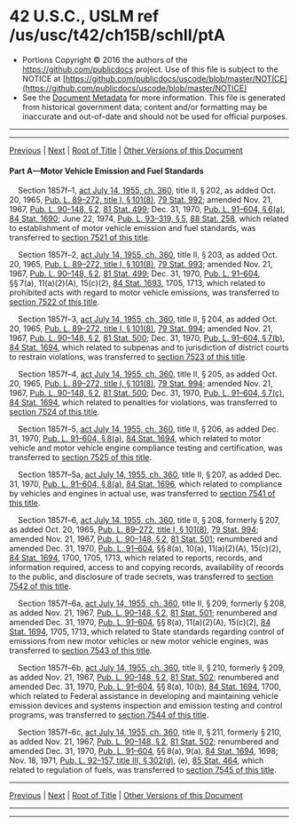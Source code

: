 ---
---

# 42 U.S.C., USLM ref /us/usc/t42/ch15B/schII/ptA

* Portions Copyright © 2016 the authors of the https://github.com/publicdocs project.
  Use of this file is subject to the NOTICE at [https://github.com/publicdocs/uscode/blob/master/NOTICE](https://github.com/publicdocs/uscode/blob/master/NOTICE)
* See the [Document Metadata](././../../../../../..//README.md) for more information.
  This file is generated from historical government data; content and/or formatting may be inaccurate and out-of-date and should not be used for official purposes.

----------
----------

[Previous](./../../../../../..//us/usc/t42/ch15B/schII/m__us_usc_t42_ch15B_schII.md) | [Next](./../../../../../..//us/usc/t42/ch15B/schII/ptA/m__us_usc_t42_s1857f–6d.md) | [Root of Title](./../../../../../../) | [Other Versions of this Document](https://publicdocs.github.io/go/links?ns=uslm&ref=%2Fus%2Fusc%2Ft42%2Fch15B%2FschII%2FptA)

#### Part A—Motor Vehicle Emission and Fuel Standards

    Section 1857f–1, [act July 14, 1955, ch. 360][/us/act/1955-07-14/ch360], title II, § 202, as added Oct. 20, 1965, [Pub. L. 89–272, title I, § 101(8)][/us/pl/89/272/s101/8], [79 Stat. 992][/us/stat/79/992]; amended Nov. 21, 1967, [Pub. L. 90–148, § 2][/us/pl/90/148/s2], [81 Stat. 499][/us/stat/81/499]; Dec. 31, 1970, [Pub. L. 91–604, § 6(a)][/us/pl/91/604/s6/a], [84 Stat. 1690][/us/stat/84/1690]; June 22, 1974, [Pub. L. 93–319, § 5][/us/pl/93/319/s5], [88 Stat. 258][/us/stat/88/258], which related to establishment of motor vehicle emission and fuel standards, was transferred to [section 7521 of this title][/us/usc/t42/s7521].

    Section 1857f–2, [act July 14, 1955, ch. 360][/us/act/1955-07-14/ch360], title II, § 203, as added Oct. 20, 1965, [Pub. L. 89–272, title I, § 101(8)][/us/pl/89/272/s101/8], [79 Stat. 993][/us/stat/79/993]; amended Nov. 21, 1967, [Pub. L. 90–148, § 2][/us/pl/90/148/s2], [81 Stat. 499][/us/stat/81/499]; Dec. 31, 1970, [Pub. L. 91–604][/us/pl/91/604], §§ 7(a), 11(a)(2)(A), 15(c)(2), [84 Stat. 1693][/us/stat/84/1693], 1705, 1713, which related to prohibited acts with regard to motor vehicle emissions, was transferred to [section 7522 of this title][/us/usc/t42/s7522].

    Section 1857f–3, [act July 14, 1955, ch. 360][/us/act/1955-07-14/ch360], title II, § 204, as added Oct. 20, 1965, [Pub. L. 89–272, title I, § 101(8)][/us/pl/89/272/s101/8], [79 Stat. 994][/us/stat/79/994]; amended Nov. 21, 1967, [Pub. L. 90–148, § 2][/us/pl/90/148/s2], [81 Stat. 500][/us/stat/81/500]; Dec. 31, 1970, [Pub. L. 91–604, § 7(b)][/us/pl/91/604/s7/b], [84 Stat. 1694][/us/stat/84/1694], which related to subpenas and to jurisdiction of district courts to restrain violations, was transferred to [section 7523 of this title][/us/usc/t42/s7523].

    Section 1857f–4, [act July 14, 1955, ch. 360][/us/act/1955-07-14/ch360], title II, § 205, as added Oct. 20, 1965, [Pub. L. 89–272, title I, § 101(8)][/us/pl/89/272/s101/8], [79 Stat. 994][/us/stat/79/994]; amended Nov. 21, 1967, [Pub. L. 90–148, § 2][/us/pl/90/148/s2], [81 Stat. 500][/us/stat/81/500]; Dec. 31, 1970, [Pub. L. 91–604, § 7(c)][/us/pl/91/604/s7/c], [84 Stat. 1694][/us/stat/84/1694], which related to penalties for violations, was transferred to [section 7524 of this title][/us/usc/t42/s7524].

    Section 1857f–5, [act July 14, 1955, ch. 360][/us/act/1955-07-14/ch360], title II, § 206, as added Dec. 31, 1970, [Pub. L. 91–604, § 8(a)][/us/pl/91/604/s8/a], [84 Stat. 1694][/us/stat/84/1694], which related to motor vehicle and motor vehicle engine compliance testing and certification, was transferred to [section 7525 of this title][/us/usc/t42/s7525].

    Section 1857f–5a, [act July 14, 1955, ch. 360][/us/act/1955-07-14/ch360], title II, § 207, as added Dec. 31, 1970, [Pub. L. 91–604, § 8(a)][/us/pl/91/604/s8/a], [84 Stat. 1696][/us/stat/84/1696], which related to compliance by vehicles and engines in actual use, was transferred to [section 7541 of this title][/us/usc/t42/s7541].

    Section 1857f–6, [act July 14, 1955, ch. 360][/us/act/1955-07-14/ch360], title II, § 208, formerly § 207, as added Oct. 20, 1965, [Pub. L. 89–272, title I, § 101(8)][/us/pl/89/272/s101/8], [79 Stat. 994][/us/stat/79/994]; amended Nov. 21, 1967, [Pub. L. 90–148, § 2][/us/pl/90/148/s2], [81 Stat. 501][/us/stat/81/501]; renumbered and amended Dec. 31, 1970, [Pub. L. 91–604][/us/pl/91/604], §§ 8(a), 10(a), 11(a)(2)(A), 15(c)(2), [84 Stat. 1694][/us/stat/84/1694], 1700, 1705, 1713, which related to reports, records, and information required, access to and copying records, availability of records to the public, and disclosure of trade secrets, was transferred to [section 7542 of this title][/us/usc/t42/s7542].

    Section 1857f–6a, [act July 14, 1955, ch. 360][/us/act/1955-07-14/ch360], title II, § 209, formerly § 208, as added Nov. 21, 1967, [Pub. L. 90–148, § 2][/us/pl/90/148/s2], [81 Stat. 501][/us/stat/81/501]; renumbered and amended Dec. 31, 1970, [Pub. L. 91–604][/us/pl/91/604], §§ 8(a), 11(a)(2)(A), 15(c)(2), [84 Stat. 1694][/us/stat/84/1694], 1705, 1713, which related to State standards regarding control of emissions from new motor vehicles or new motor vehicle engines, was transferred to [section 7543 of this title][/us/usc/t42/s7543].

    Section 1857f–6b, [act July 14, 1955, ch. 360][/us/act/1955-07-14/ch360], title II, § 210, formerly § 209, as added Nov. 21, 1967, [Pub. L. 90–148, § 2][/us/pl/90/148/s2], [81 Stat. 502][/us/stat/81/502]; renumbered and amended Dec. 31, 1970, [Pub. L. 91–604][/us/pl/91/604], §§ 8(a), 10(b), [84 Stat. 1694][/us/stat/84/1694], 1700, which related to Federal assistance in developing and maintaining vehicle emission devices and systems inspection and emission testing and control programs, was transferred to [section 7544 of this title][/us/usc/t42/s7544].

    Section 1857f–6c, [act July 14, 1955, ch. 360][/us/act/1955-07-14/ch360], title II, § 211, formerly § 210, as added Nov. 21, 1967, [Pub. L. 90–148, § 2][/us/pl/90/148/s2], [81 Stat. 502][/us/stat/81/502]; renumbered and amended Dec. 31, 1970, [Pub. L. 91–604][/us/pl/91/604], §§ 8(a), 9(a), [84 Stat. 1694][/us/stat/84/1694], 1698; Nov. 18, 1971, [Pub. L. 92–157, title III, § 302(d)][/us/pl/92/157/s302/d], (e), [85 Stat. 464][/us/stat/85/464], which related to regulation of fuels, was transferred to [section 7545 of this title][/us/usc/t42/s7545].

----------

[Previous](./../../../../../..//us/usc/t42/ch15B/schII/m__us_usc_t42_ch15B_schII.md) | [Next](./../../../../../..//us/usc/t42/ch15B/schII/ptA/m__us_usc_t42_s1857f–6d.md) | [Root of Title](./../../../../../../) | [Other Versions of this Document](https://publicdocs.github.io/go/links?ns=uslm&ref=%2Fus%2Fusc%2Ft42%2Fch15B%2FschII%2FptA)

----------
----------

[/us/act/1955-07-14/ch360]: https://publicdocs.github.io/go/links?ns=uslm&ref=%2Fus%2Fact%2F1955-07-14%2Fch360
[/us/pl/89/272/s101/8]: https://publicdocs.github.io/go/links?ns=uslm&ref=%2Fus%2Fpl%2F89%2F272%2Fs101%2F8
[/us/stat/79/992]: https://publicdocs.github.io/go/links?ns=uslm&ref=%2Fus%2Fstat%2F79%2F992
[/us/pl/90/148/s2]: https://publicdocs.github.io/go/links?ns=uslm&ref=%2Fus%2Fpl%2F90%2F148%2Fs2
[/us/stat/81/499]: https://publicdocs.github.io/go/links?ns=uslm&ref=%2Fus%2Fstat%2F81%2F499
[/us/pl/91/604/s6/a]: https://publicdocs.github.io/go/links?ns=uslm&ref=%2Fus%2Fpl%2F91%2F604%2Fs6%2Fa
[/us/stat/84/1690]: https://publicdocs.github.io/go/links?ns=uslm&ref=%2Fus%2Fstat%2F84%2F1690
[/us/pl/93/319/s5]: https://publicdocs.github.io/go/links?ns=uslm&ref=%2Fus%2Fpl%2F93%2F319%2Fs5
[/us/stat/88/258]: https://publicdocs.github.io/go/links?ns=uslm&ref=%2Fus%2Fstat%2F88%2F258
[/us/usc/t42/s7521]: https://publicdocs.github.io/go/links?ns=uslm&ref=%2Fus%2Fusc%2Ft42%2Fs7521
[/us/act/1955-07-14/ch360]: https://publicdocs.github.io/go/links?ns=uslm&ref=%2Fus%2Fact%2F1955-07-14%2Fch360
[/us/pl/89/272/s101/8]: https://publicdocs.github.io/go/links?ns=uslm&ref=%2Fus%2Fpl%2F89%2F272%2Fs101%2F8
[/us/stat/79/993]: https://publicdocs.github.io/go/links?ns=uslm&ref=%2Fus%2Fstat%2F79%2F993
[/us/pl/90/148/s2]: https://publicdocs.github.io/go/links?ns=uslm&ref=%2Fus%2Fpl%2F90%2F148%2Fs2
[/us/stat/81/499]: https://publicdocs.github.io/go/links?ns=uslm&ref=%2Fus%2Fstat%2F81%2F499
[/us/pl/91/604]: https://publicdocs.github.io/go/links?ns=uslm&ref=%2Fus%2Fpl%2F91%2F604
[/us/stat/84/1693]: https://publicdocs.github.io/go/links?ns=uslm&ref=%2Fus%2Fstat%2F84%2F1693
[/us/usc/t42/s7522]: https://publicdocs.github.io/go/links?ns=uslm&ref=%2Fus%2Fusc%2Ft42%2Fs7522
[/us/act/1955-07-14/ch360]: https://publicdocs.github.io/go/links?ns=uslm&ref=%2Fus%2Fact%2F1955-07-14%2Fch360
[/us/pl/89/272/s101/8]: https://publicdocs.github.io/go/links?ns=uslm&ref=%2Fus%2Fpl%2F89%2F272%2Fs101%2F8
[/us/stat/79/994]: https://publicdocs.github.io/go/links?ns=uslm&ref=%2Fus%2Fstat%2F79%2F994
[/us/pl/90/148/s2]: https://publicdocs.github.io/go/links?ns=uslm&ref=%2Fus%2Fpl%2F90%2F148%2Fs2
[/us/stat/81/500]: https://publicdocs.github.io/go/links?ns=uslm&ref=%2Fus%2Fstat%2F81%2F500
[/us/pl/91/604/s7/b]: https://publicdocs.github.io/go/links?ns=uslm&ref=%2Fus%2Fpl%2F91%2F604%2Fs7%2Fb
[/us/stat/84/1694]: https://publicdocs.github.io/go/links?ns=uslm&ref=%2Fus%2Fstat%2F84%2F1694
[/us/usc/t42/s7523]: https://publicdocs.github.io/go/links?ns=uslm&ref=%2Fus%2Fusc%2Ft42%2Fs7523
[/us/act/1955-07-14/ch360]: https://publicdocs.github.io/go/links?ns=uslm&ref=%2Fus%2Fact%2F1955-07-14%2Fch360
[/us/pl/89/272/s101/8]: https://publicdocs.github.io/go/links?ns=uslm&ref=%2Fus%2Fpl%2F89%2F272%2Fs101%2F8
[/us/stat/79/994]: https://publicdocs.github.io/go/links?ns=uslm&ref=%2Fus%2Fstat%2F79%2F994
[/us/pl/90/148/s2]: https://publicdocs.github.io/go/links?ns=uslm&ref=%2Fus%2Fpl%2F90%2F148%2Fs2
[/us/stat/81/500]: https://publicdocs.github.io/go/links?ns=uslm&ref=%2Fus%2Fstat%2F81%2F500
[/us/pl/91/604/s7/c]: https://publicdocs.github.io/go/links?ns=uslm&ref=%2Fus%2Fpl%2F91%2F604%2Fs7%2Fc
[/us/stat/84/1694]: https://publicdocs.github.io/go/links?ns=uslm&ref=%2Fus%2Fstat%2F84%2F1694
[/us/usc/t42/s7524]: https://publicdocs.github.io/go/links?ns=uslm&ref=%2Fus%2Fusc%2Ft42%2Fs7524
[/us/act/1955-07-14/ch360]: https://publicdocs.github.io/go/links?ns=uslm&ref=%2Fus%2Fact%2F1955-07-14%2Fch360
[/us/pl/91/604/s8/a]: https://publicdocs.github.io/go/links?ns=uslm&ref=%2Fus%2Fpl%2F91%2F604%2Fs8%2Fa
[/us/stat/84/1694]: https://publicdocs.github.io/go/links?ns=uslm&ref=%2Fus%2Fstat%2F84%2F1694
[/us/usc/t42/s7525]: https://publicdocs.github.io/go/links?ns=uslm&ref=%2Fus%2Fusc%2Ft42%2Fs7525
[/us/act/1955-07-14/ch360]: https://publicdocs.github.io/go/links?ns=uslm&ref=%2Fus%2Fact%2F1955-07-14%2Fch360
[/us/pl/91/604/s8/a]: https://publicdocs.github.io/go/links?ns=uslm&ref=%2Fus%2Fpl%2F91%2F604%2Fs8%2Fa
[/us/stat/84/1696]: https://publicdocs.github.io/go/links?ns=uslm&ref=%2Fus%2Fstat%2F84%2F1696
[/us/usc/t42/s7541]: https://publicdocs.github.io/go/links?ns=uslm&ref=%2Fus%2Fusc%2Ft42%2Fs7541
[/us/act/1955-07-14/ch360]: https://publicdocs.github.io/go/links?ns=uslm&ref=%2Fus%2Fact%2F1955-07-14%2Fch360
[/us/pl/89/272/s101/8]: https://publicdocs.github.io/go/links?ns=uslm&ref=%2Fus%2Fpl%2F89%2F272%2Fs101%2F8
[/us/stat/79/994]: https://publicdocs.github.io/go/links?ns=uslm&ref=%2Fus%2Fstat%2F79%2F994
[/us/pl/90/148/s2]: https://publicdocs.github.io/go/links?ns=uslm&ref=%2Fus%2Fpl%2F90%2F148%2Fs2
[/us/stat/81/501]: https://publicdocs.github.io/go/links?ns=uslm&ref=%2Fus%2Fstat%2F81%2F501
[/us/pl/91/604]: https://publicdocs.github.io/go/links?ns=uslm&ref=%2Fus%2Fpl%2F91%2F604
[/us/stat/84/1694]: https://publicdocs.github.io/go/links?ns=uslm&ref=%2Fus%2Fstat%2F84%2F1694
[/us/usc/t42/s7542]: https://publicdocs.github.io/go/links?ns=uslm&ref=%2Fus%2Fusc%2Ft42%2Fs7542
[/us/act/1955-07-14/ch360]: https://publicdocs.github.io/go/links?ns=uslm&ref=%2Fus%2Fact%2F1955-07-14%2Fch360
[/us/pl/90/148/s2]: https://publicdocs.github.io/go/links?ns=uslm&ref=%2Fus%2Fpl%2F90%2F148%2Fs2
[/us/stat/81/501]: https://publicdocs.github.io/go/links?ns=uslm&ref=%2Fus%2Fstat%2F81%2F501
[/us/pl/91/604]: https://publicdocs.github.io/go/links?ns=uslm&ref=%2Fus%2Fpl%2F91%2F604
[/us/stat/84/1694]: https://publicdocs.github.io/go/links?ns=uslm&ref=%2Fus%2Fstat%2F84%2F1694
[/us/usc/t42/s7543]: https://publicdocs.github.io/go/links?ns=uslm&ref=%2Fus%2Fusc%2Ft42%2Fs7543
[/us/act/1955-07-14/ch360]: https://publicdocs.github.io/go/links?ns=uslm&ref=%2Fus%2Fact%2F1955-07-14%2Fch360
[/us/pl/90/148/s2]: https://publicdocs.github.io/go/links?ns=uslm&ref=%2Fus%2Fpl%2F90%2F148%2Fs2
[/us/stat/81/502]: https://publicdocs.github.io/go/links?ns=uslm&ref=%2Fus%2Fstat%2F81%2F502
[/us/pl/91/604]: https://publicdocs.github.io/go/links?ns=uslm&ref=%2Fus%2Fpl%2F91%2F604
[/us/stat/84/1694]: https://publicdocs.github.io/go/links?ns=uslm&ref=%2Fus%2Fstat%2F84%2F1694
[/us/usc/t42/s7544]: https://publicdocs.github.io/go/links?ns=uslm&ref=%2Fus%2Fusc%2Ft42%2Fs7544
[/us/act/1955-07-14/ch360]: https://publicdocs.github.io/go/links?ns=uslm&ref=%2Fus%2Fact%2F1955-07-14%2Fch360
[/us/pl/90/148/s2]: https://publicdocs.github.io/go/links?ns=uslm&ref=%2Fus%2Fpl%2F90%2F148%2Fs2
[/us/stat/81/502]: https://publicdocs.github.io/go/links?ns=uslm&ref=%2Fus%2Fstat%2F81%2F502
[/us/pl/91/604]: https://publicdocs.github.io/go/links?ns=uslm&ref=%2Fus%2Fpl%2F91%2F604
[/us/stat/84/1694]: https://publicdocs.github.io/go/links?ns=uslm&ref=%2Fus%2Fstat%2F84%2F1694
[/us/pl/92/157/s302/d]: https://publicdocs.github.io/go/links?ns=uslm&ref=%2Fus%2Fpl%2F92%2F157%2Fs302%2Fd
[/us/stat/85/464]: https://publicdocs.github.io/go/links?ns=uslm&ref=%2Fus%2Fstat%2F85%2F464
[/us/usc/t42/s7545]: https://publicdocs.github.io/go/links?ns=uslm&ref=%2Fus%2Fusc%2Ft42%2Fs7545


